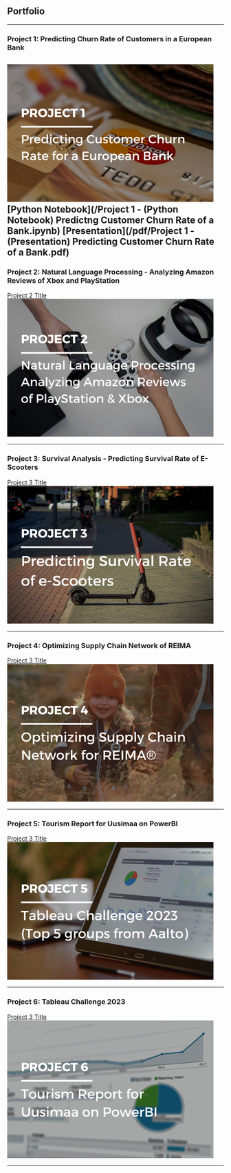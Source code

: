 ## Portfolio

---

### Project 1: Predicting Churn Rate of Customers in a European Bank

<img src="images/1.png?raw=true"/> <br>
[Python Notebook](/Project 1 - (Python Notebook) Predictng Customer Churn Rate of a Bank.ipynb) 
[Presentation](/pdf/Project 1 - (Presentation) Predicting Customer Churn Rate of a Bank.pdf) 
---
### Project 2: Natural Language Processing - Analyzing Amazon Reviews of Xbox and PlayStation

[Project 2 Title](/pdf/sample_presentation.pdf) <br>
<img src="images/2.png?raw=true"/>

---
### Project 3: Survival Analysis - Predicting Survival Rate of E-Scooters

[Project 3 Title](http://example.com/) <br>
<img src="images/3.png?raw=true"/>

---
### Project 4: Optimizing Supply Chain Network of REIMA

[Project 3 Title](http://example.com/) <br>
<img src="images/4.png?raw=true"/>

---
### Project 5: Tourism Report for Uusimaa on PowerBI

[Project 3 Title](http://example.com/) <br>
<img src="images/5.png?raw=true"/>

---
### Project 6: Tableau Challenge 2023

[Project 3 Title](http://example.com/) <br>
<img src="images/6.png?raw=true"/>

---

